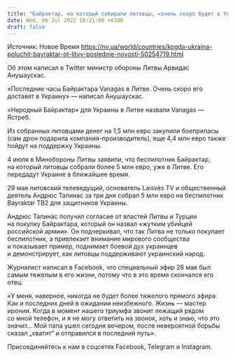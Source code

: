 ```yaml
---
title: "Байрактар, на который собирали литовцы, «очень скоро будет в Украине» — Минобороны Литвы"
date: Wed, 06 Jul 2022 18:21:00 +0300
draft: false
---
```

Источник: Новое Время https://nv.ua/world/countries/kogda-ukraina-poluchit-bayraktar-ot-litvy-poslednie-novosti-50254719.html


 Об этом написал в Twitter министр обороны Литвы Арвидас Анушаускас.

«Последние часы Байрактара Vanagas в Литве. Очень скоро его доставят в Украину» — написал Анушаускас.

«Народный Байрактар» для Украины в Литве назвали Vanagas — Ястреб.

Из собранных литовцами денег на 1,5 млн евро закупили боеприпасы (сам дрон подарила компания-производитель), еще 4,4 млн евро также пойдут на поддержку Украины.

4 июля в Минобороны Литвы заявили, что беспилотник Байрактар, на который литовцы собрали более 5 млн евро, уже в Литве. Его передадут Украине в ближайшее время.

29 мая литовский телеведущий, основатель Laisvės TV и общественный деятель Андрюс Тапинас за три дня собрал 5 млн евро на беспилотник Bayraktar TB2 для защитников Украины.

Андрюс Тапинас получил согласие от властей Литвы и Турции на покупку Байрактара, который он назвал «жутким убийцей российской армии». Он подчеркивал, что так Литва не только покупает беспилотник, а привлекает внимание мирового сообщества и показывает пример, поднимает боевой дух украинцев и демонстрирует, как литовцы поддерживают украинский народ.

Журналист написал в Facebook, что специальный эфир 28 мая был самым тяжелым в его жизни, потому что в это время скончался его отец:

«У меня, наверное, никогда не будет более тяжелого прямого эфира. Как и последних дней в ожидании неизбежного. Жизнь — мастер иронии. Когда в момент нашего триумфа звонит лежащий рядом со мной телефон, и я не могу ответить на звонок, хоть и знаю, что это значит… Мой папа ушел сегодня вечером, после невероятной борьбы сказал „хватит“ и отправился в последний путь».

Присоединяйтесь к нам в соцсетях Facebook, Telegram и Instagram.
